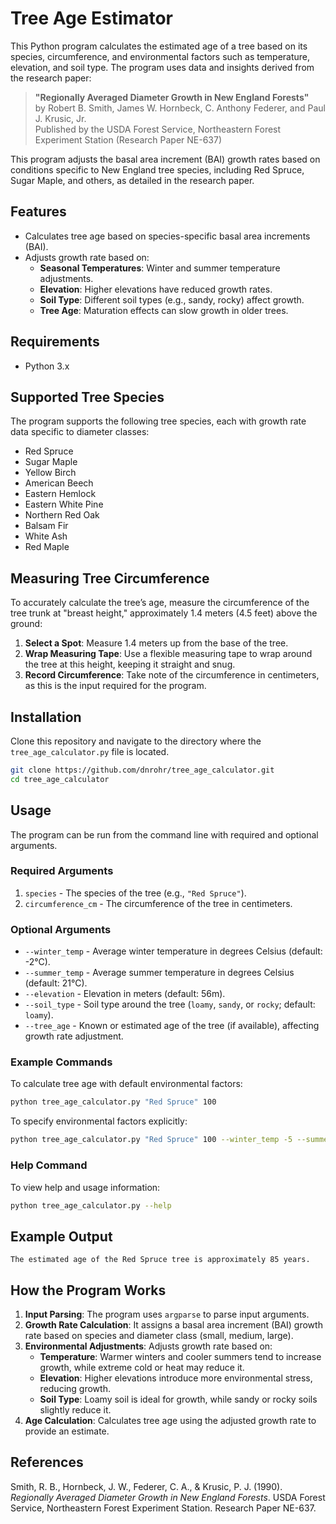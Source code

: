 # Tree Age Estimator

This Python program calculates the estimated age of a tree based on its species, circumference, and environmental factors such as temperature, elevation, and soil type. The program uses data and insights derived from the research paper:

> **"Regionally Averaged Diameter Growth in New England Forests"**  
> by Robert B. Smith, James W. Hornbeck, C. Anthony Federer, and Paul J. Krusic, Jr.  
> Published by the USDA Forest Service, Northeastern Forest Experiment Station (Research Paper NE-637)

This program adjusts the basal area increment (BAI) growth rates based on conditions specific to New England tree species, including Red Spruce, Sugar Maple, and others, as detailed in the research paper.

## Features
- Calculates tree age based on species-specific basal area increments (BAI).
- Adjusts growth rate based on:
  - **Seasonal Temperatures**: Winter and summer temperature adjustments.
  - **Elevation**: Higher elevations have reduced growth rates.
  - **Soil Type**: Different soil types (e.g., sandy, rocky) affect growth.
  - **Tree Age**: Maturation effects can slow growth in older trees.

## Requirements
- Python 3.x

## Supported Tree Species
The program supports the following tree species, each with growth rate data specific to diameter classes:

- Red Spruce
- Sugar Maple
- Yellow Birch
- American Beech
- Eastern Hemlock
- Eastern White Pine
- Northern Red Oak
- Balsam Fir
- White Ash
- Red Maple

## Measuring Tree Circumference
To accurately calculate the tree’s age, measure the circumference of the tree trunk at "breast height," approximately 1.4 meters (4.5 feet) above the ground:
1. **Select a Spot**: Measure 1.4 meters up from the base of the tree.
2. **Wrap Measuring Tape**: Use a flexible measuring tape to wrap around the tree at this height, keeping it straight and snug.
3. **Record Circumference**: Take note of the circumference in centimeters, as this is the input required for the program.

## Installation
Clone this repository and navigate to the directory where the `tree_age_calculator.py` file is located.

```bash
git clone https://github.com/dnrohr/tree_age_calculator.git
cd tree_age_calculator
```

## Usage
The program can be run from the command line with required and optional arguments.

### Required Arguments
1. `species` - The species of the tree (e.g., `"Red Spruce"`).
2. `circumference_cm` - The circumference of the tree in centimeters.

### Optional Arguments
- `--winter_temp` - Average winter temperature in degrees Celsius (default: -2°C).
- `--summer_temp` - Average summer temperature in degrees Celsius (default: 21°C).
- `--elevation` - Elevation in meters (default: 56m).
- `--soil_type` - Soil type around the tree (`loamy`, `sandy`, or `rocky`; default: `loamy`).
- `--tree_age` - Known or estimated age of the tree (if available), affecting growth rate adjustment.

### Example Commands
To calculate tree age with default environmental factors:
```bash
python tree_age_calculator.py "Red Spruce" 100
```

To specify environmental factors explicitly:
```bash
python tree_age_calculator.py "Red Spruce" 100 --winter_temp -5 --summer_temp 18 --elevation 700 --soil_type sandy --tree_age 60
```

### Help Command
To view help and usage information:
```bash
python tree_age_calculator.py --help
```

## Example Output
```text
The estimated age of the Red Spruce tree is approximately 85 years.
```

## How the Program Works
1. **Input Parsing**: The program uses `argparse` to parse input arguments.
2. **Growth Rate Calculation**: It assigns a basal area increment (BAI) growth rate based on species and diameter class (small, medium, large).
3. **Environmental Adjustments**: Adjusts growth rate based on:
   - **Temperature**: Warmer winters and cooler summers tend to increase growth, while extreme cold or heat may reduce it.
   - **Elevation**: Higher elevations introduce more environmental stress, reducing growth.
   - **Soil Type**: Loamy soil is ideal for growth, while sandy or rocky soils slightly reduce it.
4. **Age Calculation**: Calculates tree age using the adjusted growth rate to provide an estimate.

## References
Smith, R. B., Hornbeck, J. W., Federer, C. A., & Krusic, P. J. (1990). *Regionally Averaged Diameter Growth in New England Forests*. USDA Forest Service, Northeastern Forest Experiment Station. Research Paper NE-637.
